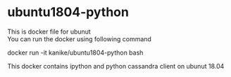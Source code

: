 # ubuntu1804-python
This is docker file for ubunut <br>
You can run the docker using following command <br>
<p>docker run -it kanike/ubuntu1804-python bash</p>
This docker contains ipython and python cassandra client on ubunut 18.04<br>
